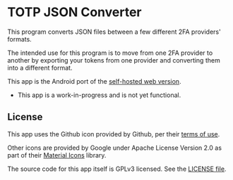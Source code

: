 # TOTP JSON Converter

This program converts JSON files between a few different 2FA providers' formats.

The intended use for this program is to move from one 2FA provider to another by exporting your tokens from one provider and converting them into a different format.

This app is the Android port of the [self-hosted web version](https://github.com/mcarr823/totp-json-converter).

* This app is a work-in-progress and is not yet functional.

## License

This app uses the Github icon provided by Github, per their [terms of use](https://github.com/logos).

Other icons are provided by Google under Apache License Version 2.0 as part of their [Material Icons](https://developers.google.com/fonts/docs/material_icons) library.

The source code for this app itself is GPLv3 licensed. See the [LICENSE file](./LICENSE).
